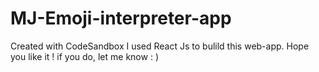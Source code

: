 # MJ-Emoji-interpreter-app
Created with CodeSandbox
I used React Js to bulild this web-app.
Hope you like it ! if you do, let me know : )
